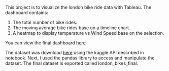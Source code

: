 This project is to visualize the london bike ride data with Tableau. 
The dashboard contains:

1. The total number of bike rides.
2. The moving average bike rides base on a timeline chart.
3. A heatmap to display temperature vs Wind Speed base on the selection.

You can view the final dashboard [here](https://public.tableau.com/app/profile/hidayat.abdul.wahid/viz/LondonBikeRides_16961832335370/LondonBikeSharingDashboard?publish=yes)

The dataset was download [here](https://www.kaggle.com/datasets/hmavrodiev/london-bike-sharing-dataset) using the kaggle API described in notebook.
Next, I used the pandas library to access and manipulate the dataset.
The final dataset is exported called london_bikes_final.



